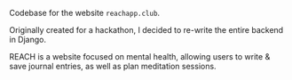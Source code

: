 Codebase for the website `reachapp.club`. 

Originally created for a hackathon, I decided to re-write the entire backend in Django.

REACH is a website focused on mental health, allowing users to write & save journal entries, as well as plan meditation sessions.

